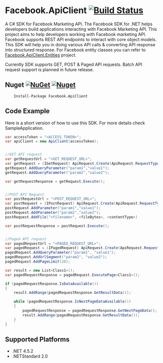 # Facebook.ApiClient [![Build Status](https://travis-ci.org/ketanjawahire/Facebook.ApiClient.svg?branch=master)](https://travis-ci.org/ketanjawahire/FacebookClient)

A C# SDK for Facebook Marketing API. The Facebook SDK for .NET helps developers build applications interacting with Facebook Marketing API. This project aims to help developers working with Facebook marketing API. Facebook supports REST API endpoints to interact with core object models. This SDK will help you in doing various API calls & converting API response into structured response.
For Facebook entity classes you can refer to [Facebook.ApiClient.Entities](https://github.com/ketanjawahire/Facebook.ApiClient.Entities) project.

Currently SDK supports GET, POST & Paged API requests. Batch API request support is planned in future release.

## Nuget [![NuGet](https://img.shields.io/nuget/v/Facebook.ApiClient.svg?maxAge=25000)](http://www.nuget.org/packages/Facebook.ApiClient/) [![Nuget](https://img.shields.io/nuget/dt/Facebook.ApiClient.svg?maxAge=25000)](https://www.nuget.org/packages/Facebook.ApiClient/)

```    
	Install-Package Facebook.ApiClient
```

## Code Example
Here is a short version of how to use this SDK. For more details check SampleApplication.

```C#
var accessToken = "<ACCESS_TOKEN>";
var apiClient = new ApiClient(accessToken);


//GET API request 
var getRequestUrl = "<GET_REQUEST_URL>";
var getRequest = (IGetRequest) ApiRequest.Create(ApiRequest.RequestType.Get, getRequestUrl, apiClient);
getRequest.AddQueryParameter("param1","value1");
getRequest.AddQueryParameter("param2","value2");

var getRequestResponse = getRequest.Execute();


//POST API Request
var postRequestUrl = "<POST_REQUEST_URL>";
var postRequest = (IPostRequest) ApiRequest.Create(ApiRequest.RequestType.Post, postRequestUrl, apiClient);
postRequest.AddParameter("param1","value1");
postRequest.AddParameter("param2","value2");
postRequest.AddFile("<filename>", <fileBytes>, <contentType>)

var postRequestResponse = postRequest.Execute();


//Paged API request
var pagedRequestUrl = "<PAGED_REQUEST_URL>";
var pagedRequest = (IPagedRequest) ApiRequest.Create(ApiRequest.RequestType.Paged, pagedRequestUrl, apiClient);
pagedRequest.AddQueryParameter("param1", "value1");
pagedRequest.AddUrlSegment("param2", "value2");
pagedRequest.AddPageLimit(20);

var result = new List<Class1>();
var pagedRequestResponse = pagedRequest.ExecutePage<Class1>();

if (pagedRequestResponse.IsDataAvailable())
{
	result.AddRange(pagedRequestResponse.GetResultData());

	while (pagedRequestResponse.IsNextPageDataAvailable())
	{
		pagedRequestResponse = pagedRequestResponse.GetNextPageData();
		result.AddRange(pagedRequestResponse.GetResultData());
	}
}
```	



## Supported Platforms
* .NET 4.5.2
* .NETStandard 2.0

